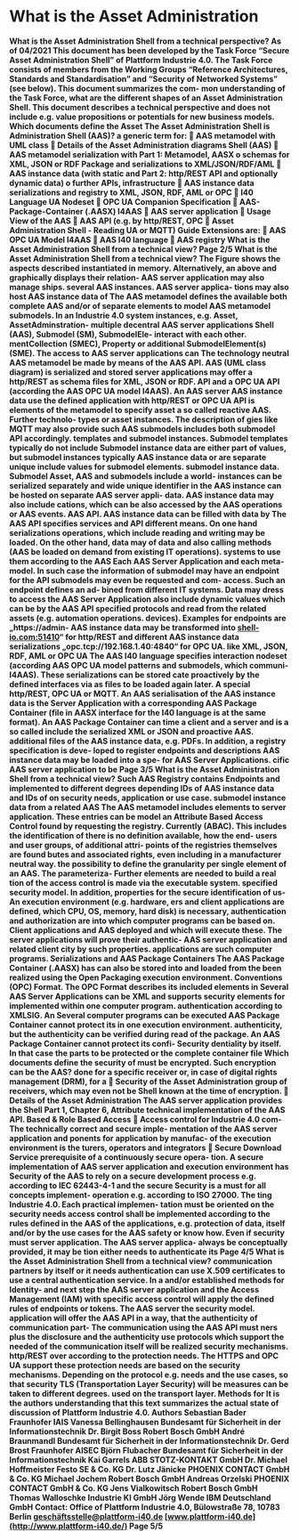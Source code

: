# What is the Asset Administration

**What is the Asset Administration
Shell from a technical perspective?
As of 04/2021
This document has been developed by the Task Force “Secure Asset Administration
Shell” of Plattform Industrie 4.0. The Task Force consists of members from the
Working Groups “Reference Architectures, Standards and Standardisation” and
“Security of Networked Systems” (see below). This document summarizes the com-
mon understanding of the Task Force, what are the different shapes of an Asset
Administration Shell. This document describes a technical perspective and does not
include e.g. value propositions or potentials for new business models.
Which documents define the Asset The Asset Administration Shell is
Administration Shell (AAS)? a generic term for:
 AAS metamodel with UML class
 Details of the Asset Administration
diagrams
Shell (AAS)
 AAS metamodel serialization with
Part 1: Metamodel, AASX
o
schemas for XML, JSON or RDF
Package and serializations to
XML/JSON/RDF/AML  AAS instance data (with static and
Part 2: http/REST API and optionally dynamic data)
o
further APIs, infrastructure  AAS instance data serializations
and registry to XML, JSON, RDF, AML or OPC
 I40 Language UA Nodeset
 OPC UA Companion Specification  AAS-Package-Container (.AASX)
I4AAS  AAS server application
 Usage View of the AAS  AAS API (e.g. by http/REST, OPC
 Asset Administration Shell - Reading
UA or MQTT)
Guide
Extensions are:
 AAS OPC UA Model I4AAS
 AAS I40 language
 AAS registry
What is the Asset Administration Shell from a technical view?
Page 2/5
What is the Asset Administration Shell from a technical view?
The Figure shows the aspects described instantiated in memory. Alternatively, an
above and graphically displays their relation- AAS server application may also manage
ships. several AAS instances. AAS server applica-
tions may also host AAS instance data of
The AAS metamodel defines the available
both complete AAS and/or of separate
elements to model AAS metamodel
submodels. In an Industrie 4.0 system
instances, e.g. Asset, AssetAdminstration-
multiple decentral AAS server applications
Shell (AAS), Submodel (SM), SubmodelEle-
interact with each other.
mentCollection (SMEC), Property or
additional SubmodelElement(s) (SME). The access to AAS server applications can
The technology neutral AAS metamodel be made by means of the AAS API. AAS
(UML class diagram) is serialized and stored server applications may offer a http/REST
as schema files for XML, JSON or RDF. API and a OPC UA API (according the AAS
OPC UA model I4AAS). An AAS server
AAS instance data use the defined
application with http/REST or OPC UA API is
elements of the metamodel to specify asset
a so called reactive AAS. Further technolo-
types or asset instances. The description of
gies like MQTT may also provide such AAS
submodels includes both submodel
API accordingly.
templates and submodel instances.
Submodel templates typically do not include Submodel instance data are either part of
values, but submodel instances typically AAS instance data or are separate unique
include values for submodel elements. submodel instance data. Submodel
Asset, AAS and submodels include a world- instances can be serialized separately and
wide unique identifier in the AAS instance can be hosted on separate AAS server appli-
data. AAS instance data may also include cations, which can be also accessed by the
AAS operations or AAS events. AAS API.
AAS instance data can be filled with data by The AAS API specifies services and API
different means. On one hand serializations operations, which include reading and writing
may be loaded. On the other hand, data may of data and also calling methods (AAS
be loaded on demand from existing IT operations).
systems to use them according to the AAS
Each AAS Server Application and each
meta-model. In such case the information of
submodel may have an endpoint for the API
submodels may even be requested and com-
access. Such an endpoint defines an ad-
bined from different IT systems. Data may
dress to access the AAS Server Application
also include dynamic values which can be
by the AAS API specified protocols and
read from the related assets (e.g. automation
operations.
devices).
Examples for endpoints are „https://admin-
AAS instance data may be transformed into [shell-io.com:51410](http://shell-io.com:51410/)“ for http/REST and
different AAS instance data serializations „opc.tcp://192.168.1.40:4840“ for OPC UA.
like XML, JSON, RDF, AML or OPC UA
The AAS I40 language specifies interaction
nodeset (according AAS OPC UA model
patterns and submodels, which communi-
I4AAS). These serializations can be stored
cate proactively by the defined interfaces via
as files to be loaded again later. A special
http/REST, OPC UA or MQTT. An AAS
serialisation of the AAS instance data is the
Server Application with a corresponding
AAS Package Container (file in AASX
interface for the I40 language is at the same
format). An AAS Package Container can
time a client and a server and is a so called
include the serialized XML or JSON and
proactive AAS.
additional files of the AAS instance data, e.g.
PDFs. In addition, a registry specification is deve-
loped to register endpoints and descriptions
AAS instance data may be loaded into a spe-
for AAS Server Applications.
cific AAS server application to be
Page 3/5
What is the Asset Administration Shell from a technical view?
Such AAS Registry contains Endpoints and implemented to different degrees depending
IDs of AAS instance data and IDs of on security needs, application or use case.
submodel instance data from a related AAS
The AAS metamodel includes elements to
server application. These entries can be
model an Attribute Based Access Control
found by requesting the registry. Currently
(ABAC). This includes the identification of
there is no definition available, how the end-
users and user groups, of additional attri-
points of the registries themselves are found
butes and associated rights, even including
in a manufacturer neutral way.
the possibility to define the granularity per
single element of an AAS. The parameteriza-
Further elements are needed to build a real
tion of the access control is made via the
executable system.
specified security model. In addition,
properties for the secure identification of us-
An execution environment (e.g. hardware,
ers and client applications are defined, which
CPU, OS, memory, hard disk) is necessary,
authentication and authorization are
into which computer programs can be
based on. Client applications and AAS
deployed and which will execute these. The
server applications will prove their authentic-
AAS server application and related client
city by such properties.
applications are such computer programs.
Serializations and AAS Package Containers The AAS Package Container (.AASX) has
can also be stored into and loaded from the been realized using the Open Packaging
execution environment. Conventions (OPC) Format. The OPC
Format describes its included elements in
Several AAS Server Applications can be XML and supports security elements for
implemented within one computer program. authentication according to XMLSIG. An
Several computer programs can be executed AAS Package Container cannot protect its
in one execution environment. authenticity, but the authenticity can be
verified during read of the package. An AAS
Package Container cannot protect its confi-
Security
dentiality by itself. In that case the parts to
be protected or the complete container file
Which documents define the security of must be encrypted. Such encryption can be
the AAS? done for a specific receiver or, in case of
digital rights management (DRM), for a
 Security of the Asset Administration group of receivers, which may even not be
Shell known at the time of encryption.
 Details of the Asset Administration
The AAS server application provides the
Shell Part 1, Chapter 6, Attribute
technical implementation of the AAS API.
Based & Role Based Access
 Access control for Industrie 4.0 com- The technically correct and secure imple-
mentation of the AAS server application and
ponents for application by manufac-
of the execution environment is the
turers, operators and integrators
 Secure Download Service prerequisite of a continuously secure opera-
tion. A secure implementation of AAS server
application and execution environment has
Security of the AAS to rely on a secure development process e.g.
according to IEC 62443-4-1 and the secure
Security is a must for all concepts implement-
operation e.g. according to ISO 27000. The
ting Industrie 4.0. Each practical implemen-
tation must be oriented on the security needs access control shall be implemented
according to the rules defined in the AAS
of the applications, e.g. protection of data,
itself and/or by the use cases for the AAS
safety or know how. Even if security must
server application. The AAS server applica-
always be conceptually provided, it may be
tion either needs to authenticate its
Page 4/5
What is the Asset Administration Shell from a technical view?
communication partners by itself or it needs authentication can use X.509 certificates
to use a central authentication service. In a and/or established methods for Identity- and
next step the AAS server application and the Access Management (IAM) with specific
access control will apply the defined rules of endpoints or tokens. The AAS server
the security model. application will offer the AAS API in a way,
that the authenticity of communication part-
The communication using the AAS API must
ners plus the disclosure and the authenticity
use protocols which support the needed
of the communication itself will be realized
security mechanisms. http/REST over
according to the protection needs. The
HTTPS and OPC UA support these
protection needs are based on the security
mechanisms. Depending on the protocol e.g.
needs and the use cases, so that security
TLS (Transportation Layer Security) will be
measures can be taken to different degrees.
used on the transport layer. Methods for
It is the authors understanding that this text summarizes the actual state of discussion of Plattform
Industrie 4.0.
Authors
Sebastian Bader Fraunhofer IAIS
Vanessa Bellinghausen Bundesamt für Sicherheit in der Informationstechnik
Dr. Birgit Boss Robert Bosch GmbH
André Braunmandl Bundesamt für Sicherheit in der Informationstechnik
Dr. Gerd Brost Fraunhofer AISEC
Björn Flubacher Bundesamt für Sicherheit in der Informationstechnik
Kai Garrels ABB STOTZ-KONTAKT GmbH
Dr. Michael Hoffmeister Festo SE & Co. KG
Dr. Lutz Jänicke PHOENIX CONTACT GmbH & Co. KG
Michael Jochem Robert Bosch GmbH
Andreas Orzelski PHOENIX CONTACT GmbH & Co. KG
Jens Vialkowitsch Robert Bosch GmbH
Thomas Walloschke Industrie KI GmbH
Jörg Wende IBM Deutschland GmbH
Contact: Office of Plattform Industrie 4.0, Bülowstraße 78, 10783 Berlin
geschäftsstelle@plattform-i40.de
[www.plattform-i40.de](http://www.plattform-i40.de/)
Page 5/5**